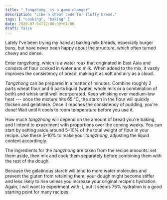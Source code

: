 ```yaml
---
title: "_Tangzhong_ is a game changer"
description: "Like a cheat code for fluffy bread."
tags: [ "cooking", "baking" ]
date: 2020-07-04T12:00:00+01:00
draft: false
---
```


Lately I've been trying my hand at baking milk breads, especially burger buns,
but have never been happy about the structure, which often turned chewy and dense.

Enter _tangzhong_, which is a water roux that originated in East Asia and
consists of flour cooked in water and milk. When added to the mix, it vastly
improves the consistency of bread, making it as soft and airy as a cloud.

_Tangzhong_ can be prepared in a matter of minutes. Combine roughly 2 parts
wheat flour and 6 parts liquid (water, whole milk or a combination of both) and
whisk until well incorporated. Keep whisking over medium-low heat --- once the
mixture hits 65 °C, the starch in the flour will quickly thicken and gelatinise.
Once it reaches the consistency of pudding, you're done! Wait until it cools to
room temperature before you use it.

How much _tangzhong_ will depend on the amount of bread you're baking, and I
intend to experiment with proportions over the coming weeks. You can start by
setting aside around 5–10% of the total weight of flour in your recipe. Use
these 5–10% to make your _tangzhong_, adjusting the liquid content accordingly.

The ingredients for the _tangzhong_ are taken from the recipe amounts: set them
aside, then mix and cook them separately before combining them with the rest of
the dough.

Because the gelatinous starch will bind to more water molecules and prevent the
gluten from retaining them, your dough might become stiffer and less likely to
rise unless you increase your original recipe's hydration. Again, I will want to
experiment with it, but it seems 75% hydration is a good starting point for many
recipes.
